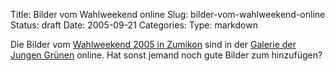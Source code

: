 Title: Bilder vom Wahlweekend online
Slug: bilder-vom-wahlweekend-online
Status: draft
Date: 2005-09-21
Categories:
Type: markdown

Die Bilder vom [Wahlweekend 2005 in Zumikon](http://gallery.jungegruene.ch/?gallery=Wahlweekend-Z-rich-2005) sind in der [Galerie der Jungen Grünen](http://gallery.jungegruene.ch/) online. Hat sonst jemand noch gute Bilder zum hinzufügen?
